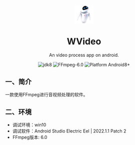 <p align="center">
  <img width="12%" align="center" src="/docs/images/logo.png" alt="logo">
</p>
  <h1 align="center">
  WVideo
</h1>
<p align="center">
  An video process app on android.
</p>

<p align="center">

  <a style="text-decoration:none">
    <img src="https://img.shields.io/badge/jdk8-blue.svg?color=00B16A" alt="jdk8"/>
  </a>

  <a style="text-decoration:none">
    <img src="https://img.shields.io/badge/FFmpeg-6.0-blue?color=00B16A" alt="FFmpeg-6.0"/>
  </a>

  <a style="text-decoration:none">
    <img src="https://img.shields.io/badge/Platform-Android8+%20-blue?color=00B16A" alt="Platform Android8+"/>
  </a>
</p>


## 一、简介
一款使用FFmpeg进行音视频处理的软件。


## 二、环境
- 调试环境：win10
- 调试软件：Android Studio Electric Eel | 2022.1.1 Patch 2
- FFmpeg版本: 6.0
